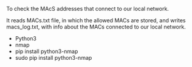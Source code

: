 To check the MAcS addresses that connect to our local network.

It reads MACs.txt file, in which the allowed MACs are stored, and writes
macs_log.txt, with info about the MACs connected to our local network.

- Python3
- nmap
- pip install python3-nmap
- sudo pip install python3-nmap
